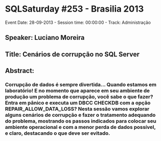 # SQLSaturday #253 - Brasilia 2013
Event Date: 28-09-2013 - Session time: 00:00:00 - Track: Administração
## Speaker: Luciano Moreira
## Title: Cenários de corrupção no SQL Server
## Abstract:
### Corrupção de dados é sempre divertida... Quando estamos em laboratório! E no momento que aparece em seu ambiente de produção um problema de corrupção, você sabe o que fazer? Entra em pânico e executa um DBCC CHECKDB com a opção REPAIR_ALLOW_DATA_LOSS? Nesta sessão vamos explorar alguns cenários de corrupção e fazer o tratamento adequando do problema, mostrando os passos indicados para colocar seu ambiente operacional e com a menor perda de dados possível, e claro, destacando o que deve ser evitado.
